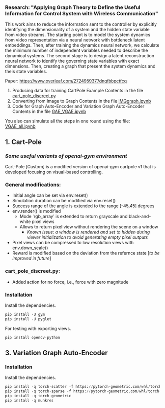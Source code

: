 ### Research: "Applying Graph Theory to Define the Useful Information for Control System with Wireless Communication"

This work aims to reduce the information sent to the controller by explicitly identifying the dimensionality of a system and the hidden state variable from video streams. The starting point is to model the system dynamics from video representation via a neural network with bottleneck latent embeddings. Then, after training the dynamics neural network, we calculate the minimum number of independent variables needed to describe the dynamical systems. The second stage is to design a latent reconstruction neural network to identify the governing state variables with exact dimensions. Then, creating a graph that present the system dynamics and theis state variables.

Paper: https://www.overleaf.com/2724959377dnqfbbpctfcq
1. Producing data for training CartPole Example
Contents in the file [cart_pole_discreet.py](cart_pole_discreet)
2. Converting from Image to Graph
Contents in the file [IMGgraph.ipynb](IMGgraph)
3. Code for Graph Auto-Encoder and Variation Graph Auto-Encoder
Contents in the file [GAE_VGAE.ipynb](GAE_VGAE)

You also can simulate all the steps in one round using the file: [VGAE_all.ipynb](VGAE_all)

## 1. Cart-Pole
### _Some useful variants of openai-gym environment_

Cart-Pole [Custom] is a modified version of openai-gym cartpole v1 that is developed focusing on visual-based controlling.

### General modifications:
- Initial angle can be set via env.reset()
- Simulation duration can be modified via env.reset()
- Success range of the angle is extended to the range \[-45,45\] degrees
- env.render() is modified
  - Mode 'rgb_array' is extended to return grayscale and black-and-white pixel views
  - Allows to return pixel view without rendering the scene on a window
    - _Known issue: a window is rendered and set to hidden during viewer initialization to avoid generating empty pixel outputs_
- Pixel views can be compressed to low resolution views with env.down_scale()
- Reward is modified based on the deviation from the refernce state [_to be improved in future_]

### cart_pole_discreet.py:

- Added action for no force, i.e., force with zero magnitude

### Installation

Install the dependencies.

```python
pip install -U gym
pip install -U pyglet
```

For testing with exporting views.

```python
pip install opencv-python
```

## 3. Variation Graph Auto-Encoder
### Installation

Install the dependencies.
```python
pip install -q torch-scatter -f https://pytorch-geometric.com/whl/torch-1.8.0+cu101.html
pip install -q torch-sparse -f https://pytorch-geometric.com/whl/torch-1.8.0+cu101.html
pip install -q torch-geometric
pip install -q munkres
```
